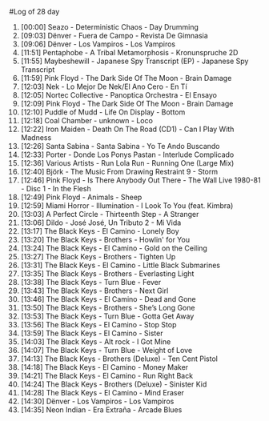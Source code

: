 #Log of 28 day

1. [00:00] Seazo - Deterministic Chaos - Day Drumming
1. [09:03] Dënver - Fuera de Campo - Revista De Gimnasia
1. [09:06] Dënver - Los Vampiros - Los Vampiros
1. [11:51] Pentaphobe - A Tribal Metamorphosis - Kronunspruche 2D
1. [11:55] Maybeshewill - Japanese Spy Transcript (EP) - Japanese Spy Transcript
1. [11:59] Pink Floyd - The Dark Side Of The Moon - Brain Damage
1. [12:03] Nek - Lo Mejor De Nek/El Ano Cero - En Tí
1. [12:05] Nortec Collective - Panoptica Orchestra - El Ensayo
1. [12:09] Pink Floyd - The Dark Side Of The Moon - Brain Damage
1. [12:10] Puddle of Mudd - Life On Display - Bottom
1. [12:18] Coal Chamber - unknown - Loco
1. [12:22] Iron Maiden - Death On The Road (CD1) - Can I Play With Madness
1. [12:26] Santa Sabina - Santa Sabina - Yo Te Ando Buscando
1. [12:33] Porter - Donde Los Ponys Pastan - Interlude Complicado
1. [12:36] Various Artists - Run Lola Run - Running One (Large Mix)
1. [12:40] Björk - The Music From Drawing Restraint 9 - Storm
1. [12:46] Pink Floyd - Is There Anybody Out There - The Wall Live 1980-81 - Disc 1 - In the Flesh
1. [12:49] Pink Floyd - Animals - Sheep
1. [12:59] Miami Horror - Illumination - I Look To You (feat. Kimbra)
1. [13:03] A Perfect Circle - Thirteenth Step - A Stranger
1. [13:06] Dildo - José José, Un Tributo 2 - Mi Vida
1. [13:17] The Black Keys - El Camino - Lonely Boy
1. [13:20] The Black Keys - Brothers - Howlin' for You
1. [13:24] The Black Keys - El Camino - Gold on the Ceiling
1. [13:27] The Black Keys - Brothers - Tighten Up
1. [13:31] The Black Keys - El Camino - Little Black Submarines
1. [13:35] The Black Keys - Brothers - Everlasting Light
1. [13:38] The Black Keys - Turn Blue - Fever
1. [13:43] The Black Keys - Brothers - Next Girl
1. [13:46] The Black Keys - El Camino - Dead and Gone
1. [13:50] The Black Keys - Brothers - She’s Long Gone
1. [13:53] The Black Keys - Turn Blue - Gotta Get Away
1. [13:56] The Black Keys - El Camino - Stop Stop
1. [13:59] The Black Keys - El Camino - Sister
1. [14:03] The Black Keys - Alt rock - I Got Mine
1. [14:07] The Black Keys - Turn Blue - Weight of Love
1. [14:13] The Black Keys - Brothers (Deluxe) - Ten Cent Pistol
1. [14:18] The Black Keys - El Camino - Money Maker
1. [14:21] The Black Keys - El Camino - Run Right Back
1. [14:24] The Black Keys - Brothers (Deluxe) - Sinister Kid
1. [14:28] The Black Keys - El Camino - Mind Eraser
1. [14:30] Dënver - Los Vampiros - Los Vampiros
1. [14:35] Neon Indian - Era Extraña - Arcade Blues
